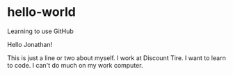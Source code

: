 # hello-world
Learning to use GitHub

Hello Jonathan!

This is just a line or two about myself.
I work at Discount Tire.
I want to learn to code.
I can't do much on my work computer.
